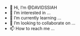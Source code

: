 - 👋 Hi, I’m @DAVIDSSIAH
- 👀 I’m interested in ...
- 🌱 I’m currently learning ...
- 💞️ I’m looking to collaborate on ...
- 📫 How to reach me ...

<!---
DAVIDSSIAH/DAVIDSSIAH is a ✨ special ✨ repository because its `README.md` (this file) appears on your GitHub profile.
You can click the Preview link to take a look at your changes.
--->

